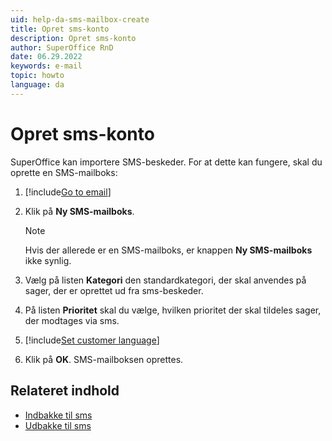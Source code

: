 ```yaml
---
uid: help-da-sms-mailbox-create
title: Opret sms-konto
description: Opret sms-konto
author: SuperOffice RnD
date: 06.29.2022
keywords: e-mail
topic: howto
language: da
---
```


# Opret sms-konto

SuperOffice kan importere SMS-beskeder. For at dette kan fungere, skal du oprette en SMS-mailboks:

1. [!include[Go to email](includes/goto-email.md)]

1. Klik på **Ny SMS-mailboks**.

    > [!NOTE]
    > Hvis der allerede er en SMS-mailboks, er knappen **Ny SMS-mailboks** ikke synlig.

1. Vælg på listen **Kategori** den standardkategori, der skal anvendes på sager, der er oprettet ud fra sms-beskeder.

1. På listen **Prioritet** skal du vælge, hvilken prioritet der skal tildeles sager, der modtages via sms.

1. [!include[Set customer language](includes/step-set-language.md)]

1. Klik på **OK**. SMS-mailboksen oprettes.

## Relateret indhold

* [Indbakke til sms][2]
* [Udbakke til sms][3]

<!-- Referenced links -->
[2]: screen/sms-inbox.md
[3]: screen/sms-outbox.md
